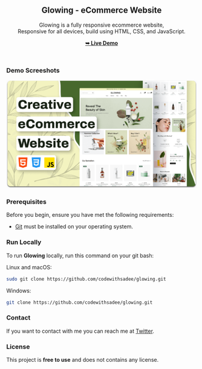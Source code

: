 <div align="center">
  <br />

  <h2 align="center">Glowing - eCommerce Website</h2>

  Glowing is a fully responsive ecommerce website, <br />Responsive for all devices, build using HTML, CSS, and JavaScript.

  <a href="https://vercel.com/pulkitkhanna1/face-cream-ecommerce"><strong>➥ Live Demo</strong></a>

</div>

<br />

### Demo Screeshots

![Glowing Desktop Demo](./readme-images/desktop.png "Desktop Demo")

### Prerequisites

Before you begin, ensure you have met the following requirements:

* [Git](https://git-scm.com/downloads "Download Git") must be installed on your operating system.

### Run Locally

To run **Glowing** locally, run this command on your git bash:

Linux and macOS:

```bash
sudo git clone https://github.com/codewithsadee/glowing.git
```

Windows:

```bash
git clone https://github.com/codewithsadee/glowing.git
```

### Contact

If you want to contact with me you can reach me at [Twitter](https://www.twitter.com/codewithsadee).

### License

This project is **free to use** and does not contains any license.

